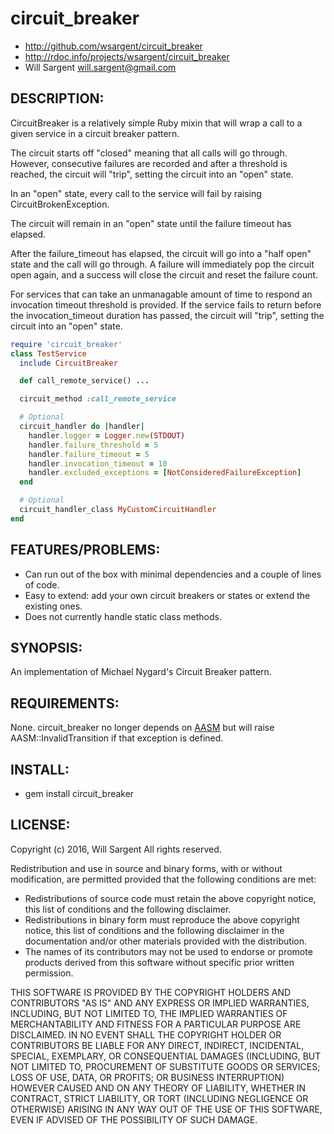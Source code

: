 # circuit_breaker

* http://github.com/wsargent/circuit_breaker
* http://rdoc.info/projects/wsargent/circuit_breaker
* Will Sargent <will.sargent@gmail.com>

## DESCRIPTION:

CircuitBreaker is a relatively simple Ruby mixin that will wrap
a call to a given service in a circuit breaker pattern.

The circuit starts off "closed" meaning that all calls will go through.
However, consecutive failures are recorded and after a threshold is reached,
the circuit will "trip", setting the circuit into an "open" state.

In an "open" state, every call to the service will fail by raising
CircuitBrokenException.

The circuit will remain in an "open" state until the failure timeout has
elapsed.

After the failure_timeout has elapsed, the circuit will go into
a "half open" state and the call will go through.  A failure will
immediately pop the circuit open again, and a success will close the
circuit and reset the failure count.

For services that can take an unmanagable amount of time to respond an
invocation timeout threshold is provided.  If the service fails to return
before the invocation_timeout duration has passed, the circuit will "trip",
setting the circuit into an "open" state.
```rb
require 'circuit_breaker'
class TestService
  include CircuitBreaker

  def call_remote_service() ...

  circuit_method :call_remote_service

  # Optional
  circuit_handler do |handler|
    handler.logger = Logger.new(STDOUT)
    handler.failure_threshold = 5
    handler.failure_timeout = 5
    handler.invocation_timeout = 10
    handler.excluded_exceptions = [NotConsideredFailureException]
  end

  # Optional
  circuit_handler_class MyCustomCircuitHandler
end
```

## FEATURES/PROBLEMS:

* Can run out of the box with minimal dependencies and a couple of lines of code.
* Easy to extend: add your own circuit breakers or states or extend the existing ones.
* Does not currently handle static class methods.

## SYNOPSIS:

An implementation of Michael Nygard's Circuit Breaker pattern.

## REQUIREMENTS:

None. circuit_breaker no longer depends on [AASM](http://github.com/rubyist/aasm/tree/master) but will raise AASM::InvalidTransition if that exception is defined.

## INSTALL:

* gem install circuit_breaker

## LICENSE:

Copyright (c) 2016, Will Sargent
All rights reserved.

Redistribution and use in source and binary forms, with or without modification, are permitted provided that the
following conditions are met:

  * Redistributions of source code must retain the above copyright notice, this list of conditions and the following
    disclaimer.
  * Redistributions in binary form must reproduce the above copyright notice, this list of conditions and the following
    disclaimer in the documentation and/or other materials provided with the distribution.
  * The names of its contributors may not be used to endorse or promote products derived from this software without
    specific prior written permission.

THIS SOFTWARE IS PROVIDED BY THE COPYRIGHT HOLDERS AND CONTRIBUTORS "AS IS" AND ANY EXPRESS OR IMPLIED WARRANTIES,
INCLUDING, BUT NOT LIMITED TO, THE IMPLIED WARRANTIES OF MERCHANTABILITY AND FITNESS FOR A PARTICULAR PURPOSE ARE
DISCLAIMED. IN NO EVENT SHALL THE COPYRIGHT HOLDER OR CONTRIBUTORS BE LIABLE FOR ANY DIRECT, INDIRECT, INCIDENTAL,
SPECIAL, EXEMPLARY, OR CONSEQUENTIAL DAMAGES (INCLUDING, BUT NOT LIMITED TO, PROCUREMENT OF SUBSTITUTE GOODS OR
SERVICES; LOSS OF USE, DATA, OR PROFITS; OR BUSINESS INTERRUPTION) HOWEVER CAUSED AND ON ANY THEORY OF LIABILITY,
WHETHER IN CONTRACT, STRICT LIABILITY, OR TORT (INCLUDING NEGLIGENCE OR OTHERWISE) ARISING IN ANY WAY OUT OF THE
USE OF THIS SOFTWARE, EVEN IF ADVISED OF THE POSSIBILITY OF SUCH DAMAGE.
